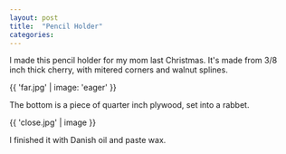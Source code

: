```yaml
---
layout: post
title:  "Pencil Holder"
categories:
---
```


I made this pencil holder for my mom last Christmas. It's made from 3/8 inch
thick cherry, with mitered corners and walnut splines.

{{ 'far.jpg' | image: 'eager' }}

The bottom is a piece of quarter inch plywood, set into a rabbet.

{{ 'close.jpg' | image }}

I finished it with Danish oil and paste wax.
